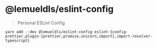 # @lemueldls/eslint-config

> Personal ESLint Config

```console
yarn add --dev @lemueldls/eslint-config eslint-{config-prettier,plugin-{prettier,promise,unicorn,import},import-resolver-typescript}
```
